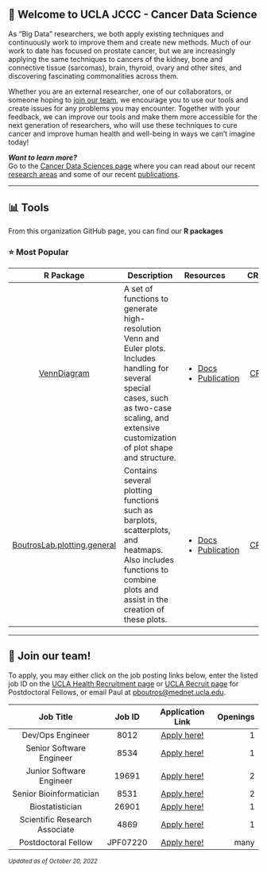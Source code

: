 ## :hospital: Welcome to UCLA JCCC - Cancer Data Science 

<!--

**Here are some ideas to get you started:**

🙋‍♀️ A short introduction - what is your organization all about?
🌈 Contribution guidelines - how can the community get involved?
👩‍💻 Useful resources - where can the community find your docs? Is there anything else the community should know?
🍿 Fun facts - what does your team eat for breakfast?
🧙 Remember, you can do mighty things with the power of [Markdown](https://docs.github.com/github/writing-on-github/getting-started-with-writing-and-formatting-on-github/basic-writing-and-formatting-syntax)
-->

As “Big Data” researchers, we both apply existing techniques and continuously work to improve them and create new methods. Much of our work to date has focused on prostate cancer, but we are increasingly applying the same techniques to cancers of the kidney, bone and connective tissue (sarcomas), brain, thyroid, ovary and other sites, and discovering fascinating commonalities across them.

Whether you are an external researcher, one of our collaborators, or someone hoping to [join our team](#briefcase-join-our-team), we encourage you to use our tools and create issues for any problems you may encounter. Together with your feedback, we can improve our tools and make them more accessible for the next generation of researchers, who will use these techniques to cure cancer and improve human health and well-being in ways we can’t imagine today!



***Want to learn more?***
<br>Go to the [Cancer Data Sciences page](https://www.uclahealth.org/departments/urology/iuo/research/faculty-labs/dr-paul-boutros-lab) where you can
read about our recent [research areas](https://www.uclahealth.org/departments/urology/iuo/research/faculty-labs/dr-paul-boutros-lab/research-areas) and some of our recent [publications](https://www.uclahealth.org/departments/urology/iuo/research/faculty-labs/dr-paul-boutros-lab/publications).

--- 

## :bar_chart: Tools
From this organization GitHub page, you can find our **R packages** 

### :star: Most Popular 
| R Package | Description | Resources | CRAN? |
| :--------: | ----------- | :-------- | :----: |
| [VennDiagram](https://github.com/uclahs-cds/public-R-VennDiagram)|A set of functions to generate high-resolution Venn and Euler plots. Includes handling for several special cases, such as two-case scaling, and extensive customization of plot shape and structure.| <ul><li>[Docs](https://github.com/uclahs-cds/public-R-VennDiagram/tree/main/man)</li><li>[Publication](https://bmcbioinformatics.biomedcentral.com/articles/10.1186/s12859-016-1281-5)</li></ul>  | [CRAN](https://cran.r-project.org/web/packages/VennDiagram/index.html)|
| [BoutrosLab.plotting.general](https://github.com/uclahs-cds/public-R-BoutrosLab-plotting-general) | Contains several plotting functions such as barplots, scatterplots, and heatmaps. Also includes functions to combine plots and assist in the creation of these plots. | <ul><li>[Docs](https://uclahs-cds.github.io/public-R-BoutrosLab-plotting-general/)</li><li>[Publication](https://bmcbioinformatics.biomedcentral.com/articles/10.1186/s12859-019-2610-2)</li></ul>  | [CRAN](https://cloud.r-project.org/web/packages/BoutrosLab.plotting.general/index.html) |


---

## :briefcase: Join our team! 

To apply, you may either click on the job posting links below, enter the listed job ID on the [UCLA Health Recruitment page](https://www.uclahealthcareers.org/home-page-it-personalized/) or [UCLA Recruit page](https://recruit.apo.ucla.edu/) for Postdoctoral Fellows, or email Paul at pboutros@mednet.ucla.edu.

| Job Title | Job ID | Application Link | Openings |
| :---------: | :------: | :----------------: | ----------------: |
|Dev/Ops Engineer | 8012 | [Apply here!](https://www.uclahealthcareers.org/job/11171007/development-operations-engineer-los-angeles-ca/) |  1 |
|Senior Software Engineer | 8534 |[Apply here!](https://www.uclahealthcareers.org/job/11325955/senior-software-engineer-los-angeles-ca/) | 1 |
|Junior Software Engineer | 19691 | [Apply here!](https://www.uclahealthcareers.org/job/14126917/jr-software-engineer-jonsson-cancer-center-los-angeles-ca/) | 2 |
| Senior Bioinformatician | 8531 | [Apply here!](https://www.uclahealthcareers.org/job/11325954/senior-bioinformatician-los-angeles-ca/) | 2 |
| Biostatistician | 26901 | [Apply here!](https://www.uclahealthcareers.org/job/16252430/biostatistician-los-angeles-ca/) | 1 | 
| Scientific Research Associate | 4869 | [Apply here!](https://www.uclahealthcareers.org/job/10427486/scientific-research-associate-los-angeles-ca/) | 1 |
| Postdoctoral Fellow | JPF07220 | [Apply here!](https://recruit.apo.ucla.edu/) | many |


<sub>*Updated as of October 20, 2022*</sub>
